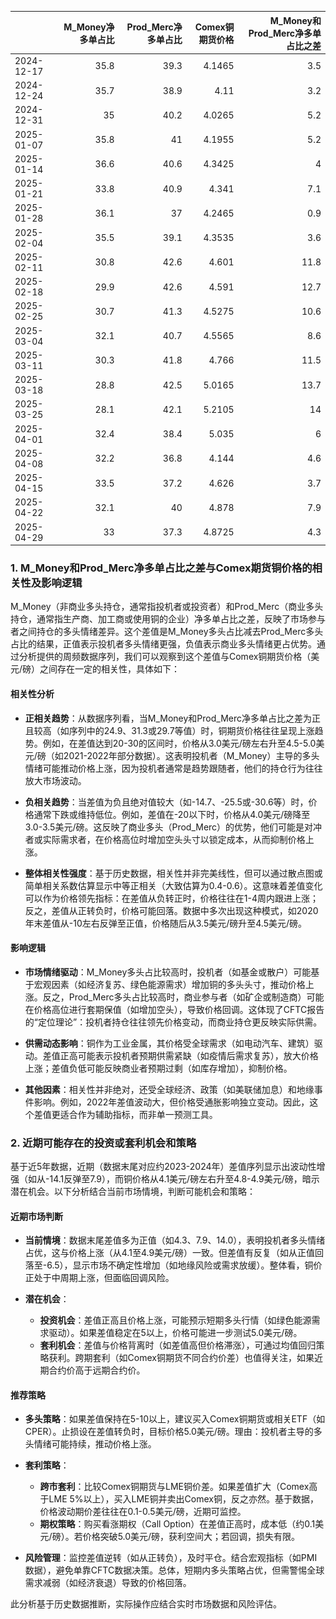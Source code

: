 |            |   M_Money净多单占比 |   Prod_Merc净多单占比 |   Comex铜期货价格 |   M_Money和Prod_Merc净多单占比之差 |
|:-----------|--------------------:|----------------------:|------------------:|-----------------------------------:|
| 2024-12-17 |                35.8 |                  39.3 |            4.1465 |                                3.5 |
| 2024-12-24 |                35.7 |                  38.9 |            4.11   |                                3.2 |
| 2024-12-31 |                35   |                  40.2 |            4.0265 |                                5.2 |
| 2025-01-07 |                35.8 |                  41   |            4.1955 |                                5.2 |
| 2025-01-14 |                36.6 |                  40.6 |            4.3425 |                                4   |
| 2025-01-21 |                33.8 |                  40.9 |            4.341  |                                7.1 |
| 2025-01-28 |                36.1 |                  37   |            4.2465 |                                0.9 |
| 2025-02-04 |                35.5 |                  39.1 |            4.3535 |                                3.6 |
| 2025-02-11 |                30.8 |                  42.6 |            4.601  |                               11.8 |
| 2025-02-18 |                29.9 |                  42.6 |            4.591  |                               12.7 |
| 2025-02-25 |                30.7 |                  41.3 |            4.5275 |                               10.6 |
| 2025-03-04 |                32.1 |                  40.7 |            4.5565 |                                8.6 |
| 2025-03-11 |                30.3 |                  41.8 |            4.766  |                               11.5 |
| 2025-03-18 |                28.8 |                  42.5 |            5.0165 |                               13.7 |
| 2025-03-25 |                28.1 |                  42.1 |            5.2105 |                               14   |
| 2025-04-01 |                32.4 |                  38.4 |            5.035  |                                6   |
| 2025-04-08 |                32.2 |                  36.8 |            4.144  |                                4.6 |
| 2025-04-15 |                33.5 |                  37.2 |            4.626  |                                3.7 |
| 2025-04-22 |                32.1 |                  40   |            4.878  |                                7.9 |
| 2025-04-29 |                33   |                  37.3 |            4.8725 |                                4.3 |![图](interest_exchange.png)

### 1. M_Money和Prod_Merc净多单占比之差与Comex期货铜价格的相关性及影响逻辑

M_Money（非商业多头持仓，通常指投机者或投资者）和Prod_Merc（商业多头持仓，通常指生产商、加工商或使用铜的企业）净多单占比之差，反映了市场参与者之间持仓的多头情绪差异。这个差值是M_Money多头占比减去Prod_Merc多头占比的结果，正值表示投机者多头情绪更强，负值表示商业多头情绪更占优势。通过分析提供的周频数据序列，我们可以观察到这个差值与Comex铜期货价格（美元/磅）之间存在一定的相关性，具体如下：

#### 相关性分析
- **正相关趋势**：从数据序列看，当M_Money和Prod_Merc净多单占比之差为正且较高（如序列中的24.9、31.3或29.7等值）时，铜期货价格往往呈现上涨趋势。例如，在差值达到20-30的区间时，价格从3.0美元/磅左右升至4.5-5.0美元/磅（如2021-2022年部分数据）。这表明投机者（M_Money）主导的多头情绪可能推动价格上涨，因为投机者通常是趋势跟随者，他们的持仓行为往往放大市场波动。
  
- **负相关趋势**：当差值为负且绝对值较大（如-14.7、-25.5或-30.6等）时，价格通常下跌或维持低位。例如，差值在-20以下时，价格从4.0美元/磅降至3.0-3.5美元/磅。这反映了商业多头（Prod_Merc）的优势，他们可能是对冲者或实际需求者，在价格高位时增加空头头寸以锁定成本，从而抑制价格上涨。

- **整体相关性强度**：基于历史数据，相关性并非完美线性，但可以通过散点图或简单相关系数估算显示中等正相关（大致估算为0.4-0.6）。这意味着差值变化可以作为价格领先指标：在差值从负转正时，价格往往在1-4周内跟进上涨；反之，差值从正转负时，价格可能回落。数据中多次出现这种模式，如2020年末差值从-10左右反弹至正值，价格随后从3.5美元/磅升至4.5美元/磅。

#### 影响逻辑
- **市场情绪驱动**：M_Money多头占比较高时，投机者（如基金或散户）可能基于宏观因素（如经济复苏、绿色能源需求）增加铜的多头头寸，推动价格上涨。反之，Prod_Merc多头占比较高时，商业参与者（如矿企或制造商）可能在价格高位进行套期保值（如增加空头），导致价格回调。这体现了CFTC报告的“定位理论”：投机者持仓往往领先价格变动，而商业持仓更反映实际供需。

- **供需动态影响**：铜作为工业金属，其价格受全球需求（如电动汽车、建筑）驱动。差值正高可能表示投机者预期供需紧缺（如疫情后需求复苏），放大价格上涨；差值负低可能反映商业者预期过剩（如库存增加），抑制价格。

- **其他因素**：相关性并非绝对，还受全球经济、政策（如美联储加息）和地缘事件影响。例如，2022年差值波动大，但价格受通胀影响独立变动。因此，这个差值更适合作为辅助指标，而非单一预测工具。

### 2. 近期可能存在的投资或套利机会和策略

基于近5年数据，近期（数据末尾对应约2023-2024年）差值序列显示出波动性增强（如从-14.1反弹至7.9），而铜价格从4.1美元/磅左右升至4.8-4.9美元/磅，暗示潜在机会。以下分析结合当前市场情境，判断可能机会和策略：

#### 近期市场判断
- **当前情境**：数据末尾差值多为正值（如4.3、7.9、14.0），表明投机者多头情绪占优，这与价格上涨（从4.1至4.9美元/磅）一致。但差值有反复（如从正值回落至-6.5），显示市场不确定性增加（如地缘风险或需求放缓）。整体看，铜价正处于中周期上涨，但面临回调风险。

- **潜在机会**：
  - **投资机会**：差值正高且价格上涨，可能预示短期多头行情（如绿色能源需求驱动）。如果差值稳定在5以上，价格可能进一步测试5.0美元/磅。
  - **套利机会**：差值与价格背离时（如差值高但价格滞涨），可通过均值回归策略获利。跨期套利（如Comex铜期货不同合约价差）也值得关注，如果近期合约价高于远期合约价。

#### 推荐策略
- **多头策略**：如果差值保持在5-10以上，建议买入Comex铜期货或相关ETF（如CPER）。止损设在差值转负时，目标价格5.0美元/磅。理由：投机者主导的多头情绪可能持续，推动价格上涨。
  
- **套利策略**：
  - **跨市套利**：比较Comex铜期货与LME铜价差。如果差值扩大（Comex高于LME 5%以上），买入LME铜并卖出Comex铜，反之亦然。基于数据，价格波动期价差往往在0.1-0.5美元/磅，近期可监控。
  - **期权策略**：购买看涨期权（Call Option）在差值正高时，成本低（约0.1美元/磅）。若价格突破5.0美元/磅，获利空间大；若回调，损失有限。
  
- **风险管理**：监控差值逆转（如从正转负），及时平仓。结合宏观指标（如PMI数据），避免单靠CFTC数据决策。总体，短期内多头策略占优，但需警惕全球需求减弱（如经济衰退）导致的价格回落。

此分析基于历史数据推断，实际操作应结合实时市场数据和风险评估。